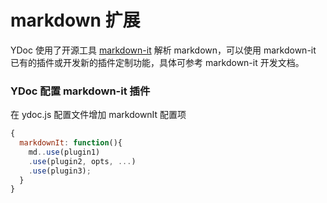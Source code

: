 # markdown 扩展
YDoc 使用了开源工具 [markdown-it](https://github.com/markdown-it/markdown-it) 解析 markdown，可以使用 markdown-it 已有的插件或开发新的插件定制功能，具体可参考 markdown-it 开发文档。

### YDoc 配置 markdown-it 插件

在 ydoc.js 配置文件增加 markdownIt 配置项
```js
{
  markdownIt: function(){
    md..use(plugin1)
    .use(plugin2, opts, ...)
    .use(plugin3);
  }
}

```